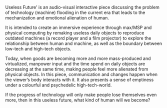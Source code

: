 Useless Future' is an audio-visual interactive piece discussing the problem of technology (machine) flooding in the current era that leads to the mechanization and emotional alienation of human. 

It is intended to create an immersive experience through max/MSP and physical computing by remaking useless daily objects to reproduce outdated machines (a record player and a film projector) to explore the relationship between human and machine, as well as the boundary between low-tech and high-tech objects. 

Today, when goods are becoming more and more mass-produced and virtualized, manpower input and the time spend on daily objects are decreasing at the same time, making people feel more alienated from physical objects. In this piece, communication and changes happen when the viewer’s body interacts with it. It also presents a sense of emptiness under a colourful and psychedelic high-tech-world. 

If the progress of technology will only make people lose themselves even more, then in this useless future, what kind of human will we become?